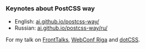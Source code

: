 ### Keynotes about PostCSS way

* English: [ai.github.io/postcss-way/](http://ai.github.io/postcss-way/)
* Russian: [ai.github.io/postcss-way/ru/](http://ai.github.io/postcss-way/ru/)

For my talk on [FrontTalks](http://fronttalks.ru/),
[WebConf Riga](http://webconf.lv/) and [dotCSS](http://www.dotcss.io/).
